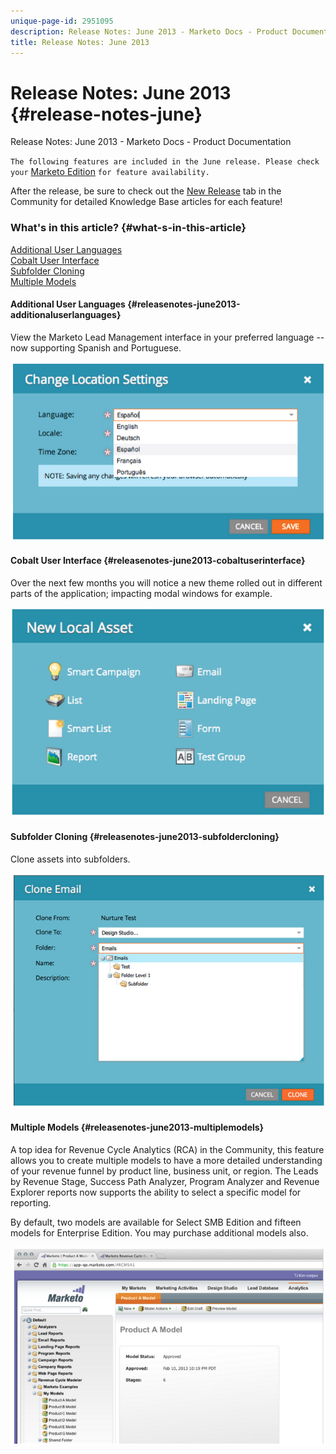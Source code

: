 ```yaml
---
unique-page-id: 2951095
description: Release Notes: June 2013 - Marketo Docs - Product Documentation
title: Release Notes: June 2013
---
```


# Release Notes: June 2013 {#release-notes-june}

Release Notes: June 2013 - Marketo Docs - Product Documentation

`The following features are included in the June release. Please check your` [Marketo Edition](http://docs.marketo.com/display/docs/assets/pricing.php) `for feature availability.`

After the release, be sure to check out the [New Release](release-notes-december-2013.md) tab in the Community for detailed Knowledge Base articles for each feature!

### What's in this article? {#what-s-in-this-article}

[Additional User Languages](#releasenotes-june2013-additionaluserlanguages)  
[Cobalt User Interface](#releasenotes-june2013-cobaltuserinterface)  
[Subfolder Cloning](#releasenotes-june2013-subfoldercloning)  
[Multiple Models](#releasenotes-june2013-multiplemodels)

#### Additional User Languages {#releasenotes-june2013-additionaluserlanguages}

View the Marketo Lead Management interface in your preferred language -- now supporting Spanish and Portuguese.

![](assets/image2014-9-22-16-3a25-3a54.png)

#### Cobalt User Interface {#releasenotes-june2013-cobaltuserinterface}

Over the next few months you will notice a new theme rolled out in different parts of the application; impacting modal windows for example.

![](assets/image2014-9-22-16-3a26-3a8.png)

#### Subfolder Cloning {#releasenotes-june2013-subfoldercloning}

Clone assets into subfolders.

![](assets/image2014-9-22-16-3a26-3a25.png)

#### Multiple Models {#releasenotes-june2013-multiplemodels}

A top idea for Revenue Cycle Analytics (RCA) in the Community, this feature allows you to create multiple models to have a more detailed understanding of your revenue funnel by product line, business unit, or region. The Leads by Revenue Stage, Success Path Analyzer, Program Analyzer and Revenue Explorer reports now supports the ability to select a specific model for reporting.

By default, two models are available for Select SMB Edition and fifteen models for Enterprise Edition. You may purchase additional models also.

![](assets/image2014-9-22-16-3a26-3a59.png)

`   
` 
